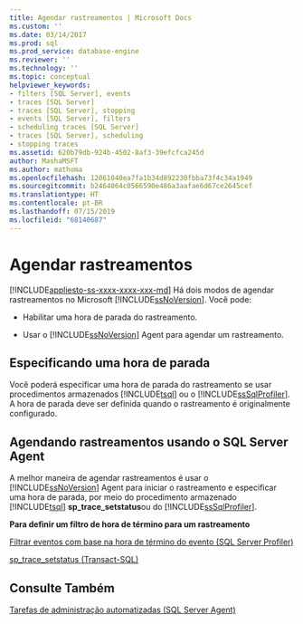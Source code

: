 ```yaml
---
title: Agendar rastreamentos | Microsoft Docs
ms.custom: ''
ms.date: 03/14/2017
ms.prod: sql
ms.prod_service: database-engine
ms.reviewer: ''
ms.technology: ''
ms.topic: conceptual
helpviewer_keywords:
- filters [SQL Server], events
- traces [SQL Server]
- traces [SQL Server], stopping
- events [SQL Server], filters
- scheduling traces [SQL Server]
- traces [SQL Server], scheduling
- stopping traces
ms.assetid: 620b79db-924b-4502-8af3-39efcfca245d
author: MashaMSFT
ms.author: mathoma
ms.openlocfilehash: 12061040ea7fa1b34d892230fbba73f4c34a1949
ms.sourcegitcommit: b2464064c0566590e486a3aafae6d67ce2645cef
ms.translationtype: HT
ms.contentlocale: pt-BR
ms.lasthandoff: 07/15/2019
ms.locfileid: "68140687"
---
```

# <a name="schedule-traces"></a>Agendar rastreamentos
[!INCLUDE[appliesto-ss-xxxx-xxxx-xxx-md](../../includes/appliesto-ss-xxxx-xxxx-xxx-md.md)]
  Há dois modos de agendar rastreamentos no Microsoft [!INCLUDE[ssNoVersion](../../includes/ssnoversion-md.md)]. Você pode:  
  
-   Habilitar uma hora de parada do rastreamento.  
  
-   Usar o [!INCLUDE[ssNoVersion](../../includes/ssnoversion-md.md)] Agent para agendar um rastreamento.  
  
## <a name="specifying-a-stop-time"></a>Especificando uma hora de parada  
 Você poderá especificar uma hora de parada do rastreamento se usar procedimentos armazenados [!INCLUDE[tsql](../../includes/tsql-md.md)] ou o [!INCLUDE[ssSqlProfiler](../../includes/sssqlprofiler-md.md)]. A hora de parada deve ser definida quando o rastreamento é originalmente configurado.  
  
## <a name="scheduling-traces-by-using-sql-server-agent"></a>Agendando rastreamentos usando o SQL Server Agent  
 A melhor maneira de agendar rastreamentos é usar o [!INCLUDE[ssNoVersion](../../includes/ssnoversion-md.md)] Agent para iniciar o rastreamento e especificar uma hora de parada, por meio do procedimento armazenado [!INCLUDE[tsql](../../includes/tsql-md.md)] **sp_trace_setstatus**ou do [!INCLUDE[ssSqlProfiler](../../includes/sssqlprofiler-md.md)].  
  
 **Para definir um filtro de hora de término para um rastreamento**  
  
 [Filtrar eventos com base na hora de término do evento &#40;SQL Server Profiler&#41;](../../tools/sql-server-profiler/filter-events-based-on-the-event-end-time-sql-server-profiler.md)  
  
 [sp_trace_setstatus &#40;Transact-SQL&#41;](../../relational-databases/system-stored-procedures/sp-trace-setstatus-transact-sql.md)  
  
## <a name="see-also"></a>Consulte Também  
 [Tarefas de administração automatizadas &#40;SQL Server Agent&#41;](https://msdn.microsoft.com/library/541ee5ac-2c9f-4b74-b4f0-13b7bd5920b0)  
  
  
